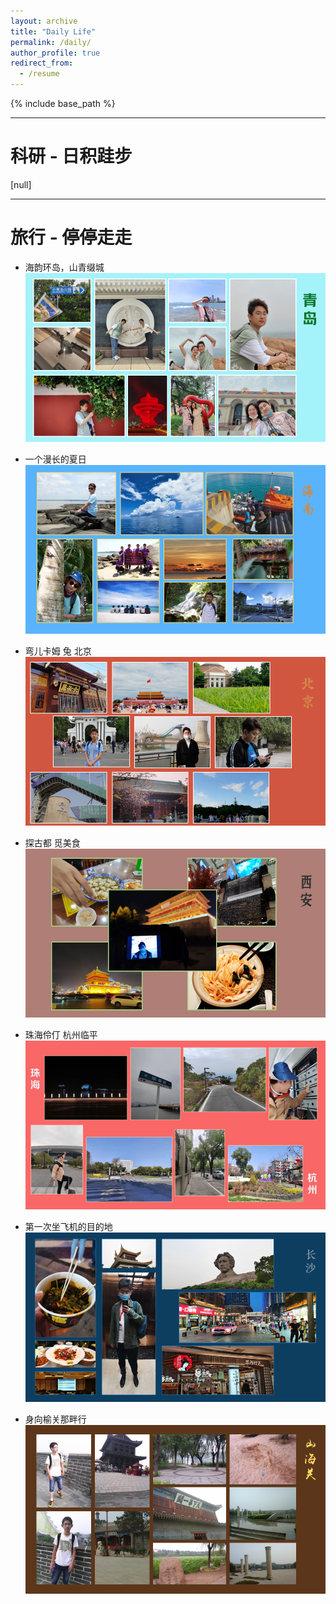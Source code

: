 ```yaml
---
layout: archive
title: "Daily Life"
permalink: /daily/
author_profile: true
redirect_from:
  - /resume
---
```


{% include base_path %}



---------------------------------------------

科研 - 日积跬步
======

[null]

---------------------------------------------

旅行 - 停停走走
======

* 海韵环岛，山青缀城
![qingdao](/images/lvxing/lv1.png)

* 一个漫长的夏日
![hainan](/images/lvxing/lv4.png)

* 弯儿卡姆 兔 北京
![beijing](/images/lvxing/lv3.png)

* 探古都 觅美食 
![xian](/images/lvxing/lv2.png)

* 珠海伶仃 杭州临平
![zhuhaihangzhou](/images/lvxing/lv5.png)

* 第一次坐飞机的目的地
![changsha](/images/lvxing/lv7.png)

* 身向榆关那畔行 
![shanhai](/images/lvxing/lv6.png)




